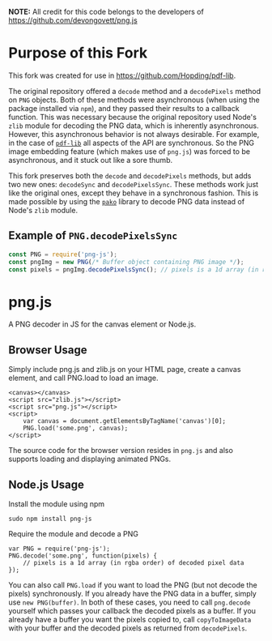 **NOTE:** All credit for this code belongs to the developers of https://github.com/devongovett/png.js
# Purpose of this Fork
This fork was created for use in https://github.com/Hopding/pdf-lib.

The original repository offered a `decode` method and a `decodePixels` method on `PNG` objects. Both of these methods were asynchronous (when using the package installed via `npm`), and they passed their results to a callback function. This was necessary because the original repository used Node's `zlib` module for decoding the PNG data, which is inherently asynchronous. However, this asynchronous behavior is not always desirable. For example, in the case of [`pdf-lib`](https://github.com/Hopding/pdf-lib) all aspects of the API are synchronous. So the PNG image embedding feature (which makes use of `png.js`) was forced to be asynchronous, and it stuck out like a sore thumb.

This fork preserves both the `decode` and `decodePixels` methods, but adds two new ones: `decodeSync` and `decodePixelsSync`. These methods work just like the original ones, except they behave in a synchronous fashion. This is made possible by using the [`pako`](https://github.com/nodeca/pako) library to decode PNG data instead of Node's `zlib` module.

## Example of `PNG.decodePixelsSync`
```javascript
const PNG = require('png-js');
const pngImg = new PNG(/* Buffer object containing PNG image */);
const pixels = pngImg.decodePixelsSync(); // pixels is a 1d array (in rgba order) of decoded pixel data
```

# png.js
A PNG decoder in JS for the canvas element or Node.js.

## Browser Usage
Simply include png.js and zlib.js on your HTML page, create a canvas element, and call PNG.load to load an image.

    <canvas></canvas>
    <script src="zlib.js"></script>
    <script src="png.js"></script>
    <script>
        var canvas = document.getElementsByTagName('canvas')[0];
        PNG.load('some.png', canvas);
    </script>

The source code for the browser version resides in `png.js` and also supports loading and displaying animated PNGs.

## Node.js Usage
Install the module using npm

    sudo npm install png-js

Require the module and decode a PNG

    var PNG = require('png-js');
    PNG.decode('some.png', function(pixels) {
        // pixels is a 1d array (in rgba order) of decoded pixel data
    });

You can also call `PNG.load` if you want to load the PNG (but not decode the pixels) synchronously.  If you already
have the PNG data in a buffer, simply use `new PNG(buffer)`.  In both of these cases, you need to call `png.decode`
yourself which passes your callback the decoded pixels as a buffer.  If you already have a buffer you want the pixels
copied to, call `copyToImageData` with your buffer and the decoded pixels as returned from `decodePixels`.

